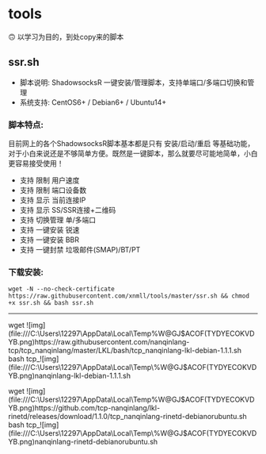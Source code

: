 # tools
🙃 以学习为目的，到处copy来的脚本

## ssr.sh

- 脚本说明: ShadowsocksR 一键安装/管理脚本，支持单端口/多端口切换和管理
- 系统支持: CentOS6+ / Debian6+ / Ubuntu14+

### 脚本特点:

目前网上的各个ShadowsocksR脚本基本都是只有 安装/启动/重启 等基础功能，对于小白来说还是不够简单方便。既然是一键脚本，那么就要尽可能地简单，小白更容易接受使用！

- 支持 限制 用户速度
- 支持 限制 端口设备数
- 支持 显示 当前连接IP
- 支持 显示 SS/SSR连接+二维码
- 支持 切换管理 单/多端口
- 支持 一键安装 锐速
- 支持 一键安装 BBR
- 支持 一键封禁 垃圾邮件(SMAP)/BT/PT

### 下载安装:

```
wget -N --no-check-certificate https://raw.githubusercontent.com/xnmll/tools/master/ssr.sh && chmod +x ssr.sh && bash ssr.sh
```



------

wget ![img](file:///C:\Users\12297\AppData\Local\Temp\%W@GJ$ACOF(TYDYECOKVDYB.png)https://raw.githubusercontent.com/nanqinlang-tcp/tcp_nanqinlang/master/LKL/bash/tcp_nanqinlang-lkl-debian-1.1.1.sh bash tcp_![img](file:///C:\Users\12297\AppData\Local\Temp\%W@GJ$ACOF(TYDYECOKVDYB.png)nanqinlang-lkl-debian-1.1.1.sh

wget ![img](file:///C:\Users\12297\AppData\Local\Temp\%W@GJ$ACOF(TYDYECOKVDYB.png)https://github.com/tcp-nanqinlang/lkl-rinetd/releases/download/1.1.0/tcp_nanqinlang-rinetd-debianorubuntu.sh
bash tcp_![img](file:///C:\Users\12297\AppData\Local\Temp\%W@GJ$ACOF(TYDYECOKVDYB.png)nanqinlang-rinetd-debianorubuntu.sh